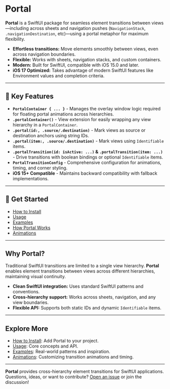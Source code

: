 # Portal

**Portal** is a SwiftUI package for seamless element transitions between views—including across sheets and navigation pushes (`NavigationStack`, `.navigationDestination`, etc)—using a portal metaphor for maximum flexibility.

- **Effortless transitions:** Move elements smoothly between views, even across navigation boundaries.
- **Flexible:** Works with sheets, navigation stacks, and custom containers.
- **Modern:** Built for SwiftUI, compatible with iOS 15.0 and later.
- **iOS 17 Optimized:** Takes advantage of modern SwiftUI features like Environment values and completion criteria.

---

## 🚀 Key Features

- **`PortalContainer { ... }`** - Manages the overlay window logic required for floating portal animations across hierarchies.
- **`.portalContainer()`** - View extension for easily wrapping any view hierarchy in a `PortalContainer`.
- **`.portal(id:, .source/.destination)`** - Mark views as source or destination anchors using string IDs.
- **`.portal(item:, .source/.destination)`** - Mark views using `Identifiable` items.
- **`.portalTransition(id: isActive: ...)` & `.portalTransition(item: ...)`** - Drive transitions with boolean bindings or optional `Identifiable` items.
- **`PortalTransitionConfig`** - Comprehensive configuration for animations, timing, and corner styling.
- **iOS 15+ Compatible** - Maintains backward compatibility with fallback implementations.

---

## 🚀 Get Started

- [How to Install](./How-to-Install)
- [Usage](./Usage)
- [Examples](./Examples)
- [How Portal Works](./How-Portal-Works)
- [Animations](./Animations)

---

## Why Portal?

Traditional SwiftUI transitions are limited to a single view hierarchy. **Portal** enables element transitions between views across different hierarchies, maintaining visual continuity.

- **Clean SwiftUI integration:** Uses standard SwiftUI patterns and conventions.
- **Cross-hierarchy support:** Works across sheets, navigation, and any view boundaries.
- **Flexible API:** Supports both static IDs and dynamic `Identifiable` items.

---

## Explore More

- [How to Install](./How-to-Install): Add Portal to your project.
- [Usage](./Usage): Core concepts and API.
- [Examples](./Examples): Real-world patterns and inspiration.
- [Animations](./Animations): Customizing transition animations and timing.

---

**Portal** provides cross-hierarchy element transitions for SwiftUI applications.
Questions, ideas, or want to contribute? [Open an issue](https://github.com/aeastr/portal/issues) or join the discussion!